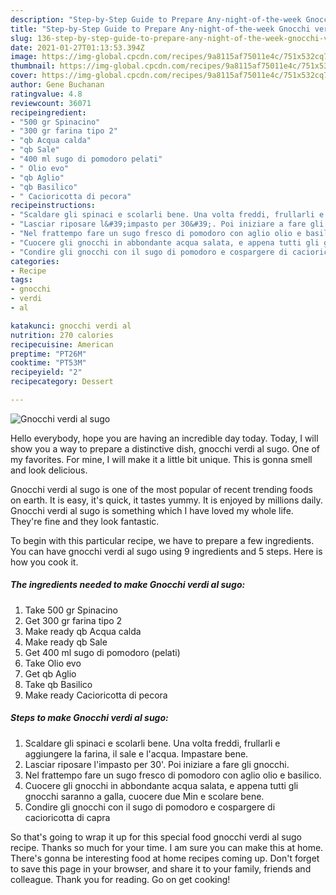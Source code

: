 ```yaml
---
description: "Step-by-Step Guide to Prepare Any-night-of-the-week Gnocchi verdi al sugo"
title: "Step-by-Step Guide to Prepare Any-night-of-the-week Gnocchi verdi al sugo"
slug: 136-step-by-step-guide-to-prepare-any-night-of-the-week-gnocchi-verdi-al-sugo
date: 2021-01-27T01:13:53.394Z
image: https://img-global.cpcdn.com/recipes/9a8115af75011e4c/751x532cq70/gnocchi-verdi-al-sugo-recipe-main-photo.jpg
thumbnail: https://img-global.cpcdn.com/recipes/9a8115af75011e4c/751x532cq70/gnocchi-verdi-al-sugo-recipe-main-photo.jpg
cover: https://img-global.cpcdn.com/recipes/9a8115af75011e4c/751x532cq70/gnocchi-verdi-al-sugo-recipe-main-photo.jpg
author: Gene Buchanan
ratingvalue: 4.8
reviewcount: 36071
recipeingredient:
- "500 gr Spinacino"
- "300 gr farina tipo 2"
- "qb Acqua calda"
- "qb Sale"
- "400 ml sugo di pomodoro pelati"
- " Olio evo"
- "qb Aglio"
- "qb Basilico"
- " Cacioricotta di pecora"
recipeinstructions:
- "Scaldare gli spinaci e scolarli bene. Una volta freddi, frullarli e aggiungere la farina, il sale e l&#39;acqua. Impastare bene."
- "Lasciar riposare l&#39;impasto per 30&#39;. Poi iniziare a fare gli gnocchi."
- "Nel frattempo fare un sugo fresco di pomodoro con aglio olio e basilico."
- "Cuocere gli gnocchi in abbondante acqua salata, e appena tutti gli gnocchi saranno a galla, cuocere due Min e scolare bene."
- "Condire gli gnocchi con il sugo di pomodoro e cospargere di cacioricotta di capra"
categories:
- Recipe
tags:
- gnocchi
- verdi
- al

katakunci: gnocchi verdi al 
nutrition: 270 calories
recipecuisine: American
preptime: "PT26M"
cooktime: "PT53M"
recipeyield: "2"
recipecategory: Dessert

---
```



![Gnocchi verdi al sugo](https://img-global.cpcdn.com/recipes/9a8115af75011e4c/751x532cq70/gnocchi-verdi-al-sugo-recipe-main-photo.jpg)

Hello everybody, hope you are having an incredible day today. Today, I will show you a way to prepare a distinctive dish, gnocchi verdi al sugo. One of my favorites. For mine, I will make it a little bit unique. This is gonna smell and look delicious.

Gnocchi verdi al sugo is one of the most popular of recent trending foods on earth. It is easy, it's quick, it tastes yummy. It is enjoyed by millions daily. Gnocchi verdi al sugo is something which I have loved my whole life. They're fine and they look fantastic.




To begin with this particular recipe, we have to prepare a few ingredients. You can have gnocchi verdi al sugo using 9 ingredients and 5 steps. Here is how you cook it.

<!--inarticleads1-->

##### The ingredients needed to make Gnocchi verdi al sugo:

1. Take 500 gr Spinacino
1. Get 300 gr farina tipo 2
1. Make ready qb Acqua calda
1. Make ready qb Sale
1. Get 400 ml sugo di pomodoro (pelati)
1. Take  Olio evo
1. Get qb Aglio
1. Take qb Basilico
1. Make ready  Cacioricotta di pecora




<!--inarticleads2-->

##### Steps to make Gnocchi verdi al sugo:

1. Scaldare gli spinaci e scolarli bene. Una volta freddi, frullarli e aggiungere la farina, il sale e l&#39;acqua. Impastare bene.
1. Lasciar riposare l&#39;impasto per 30&#39;. Poi iniziare a fare gli gnocchi.
1. Nel frattempo fare un sugo fresco di pomodoro con aglio olio e basilico.
1. Cuocere gli gnocchi in abbondante acqua salata, e appena tutti gli gnocchi saranno a galla, cuocere due Min e scolare bene.
1. Condire gli gnocchi con il sugo di pomodoro e cospargere di cacioricotta di capra




So that's going to wrap it up for this special food gnocchi verdi al sugo recipe. Thanks so much for your time. I am sure you can make this at home. There's gonna be interesting food at home recipes coming up. Don't forget to save this page in your browser, and share it to your family, friends and colleague. Thank you for reading. Go on get cooking!
